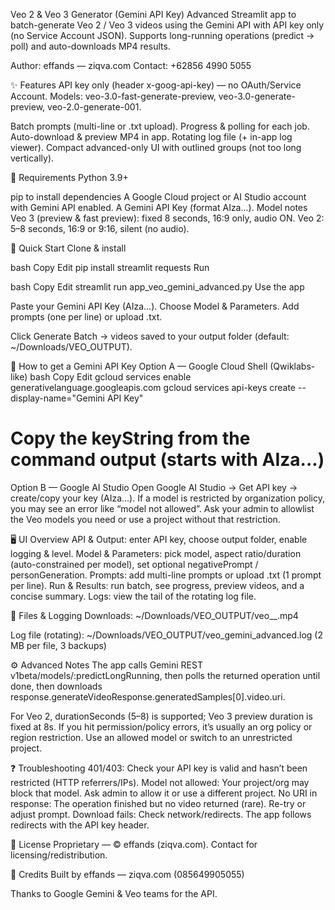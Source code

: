Veo 2 & Veo 3 Generator (Gemini API Key)
Advanced Streamlit app to batch-generate Veo 2 / Veo 3 videos using the Gemini API with API key only (no Service Account JSON).
Supports long-running operations (predict → poll) and auto-downloads MP4 results.

Author: effands — ziqva.com
Contact: +62856 4990 5055

✨ Features
API key only (header x-goog-api-key) — no OAuth/Service Account.
Models: veo-3.0-fast-generate-preview, veo-3.0-generate-preview, veo-2.0-generate-001.

Batch prompts (multi-line or .txt upload).
Progress & polling for each job.
Auto-download & preview MP4 in app.
Rotating log file (+ in-app log viewer).
Compact advanced-only UI with outlined groups (not too long vertically).

🧰 Requirements
Python 3.9+

pip to install dependencies
A Google Cloud project or AI Studio account with Gemini API enabled.
A Gemini API Key (format AIza...).
Model notes
Veo 3 (preview & fast preview): fixed 8 seconds, 16:9 only, audio ON.
Veo 2: 5–8 seconds, 16:9 or 9:16, silent (no audio).

🚀 Quick Start
Clone & install

bash
Copy
Edit
pip install streamlit requests
Run

bash
Copy
Edit
streamlit run app_veo_gemini_advanced.py
Use the app

Paste your Gemini API Key (AIza...).
Choose Model & Parameters.
Add prompts (one per line) or upload .txt.

Click Generate Batch → videos saved to your output folder (default: ~/Downloads/VEO_OUTPUT).

🔑 How to get a Gemini API Key
Option A — Google Cloud Shell (Qwiklabs-like)
bash
Copy
Edit
gcloud services enable generativelanguage.googleapis.com
gcloud services api-keys create --display-name="Gemini API Key"
# Copy the keyString from the command output (starts with AIza...)
Option B — Google AI Studio
Open Google AI Studio → Get API key → create/copy your key (AIza...).
If a model is restricted by organization policy, you may see an error like “model not allowed”. Ask your admin to allowlist the Veo models you need or use a project without that restriction.

🖥️ UI Overview
API & Output: enter API key, choose output folder, enable logging & level.
Model & Parameters: pick model, aspect ratio/duration (auto-constrained per model), set optional negativePrompt / personGeneration.
Prompts: add multi-line prompts or upload .txt (1 prompt per line).
Run & Results: run batch, see progress, preview videos, and a concise summary.
Logs: view the tail of the rotating log file.

📁 Files & Logging
Downloads: ~/Downloads/VEO_OUTPUT/veo_<index>_<timestamp>.mp4

Log file (rotating): ~/Downloads/VEO_OUTPUT/veo_gemini_advanced.log
(2 MB per file, 3 backups)

⚙️ Advanced Notes
The app calls Gemini REST v1beta/models/<model>:predictLongRunning, then polls the returned operation until done, then downloads response.generateVideoResponse.generatedSamples[0].video.uri.

For Veo 2, durationSeconds (5–8) is supported; Veo 3 preview duration is fixed at 8s.
If you hit permission/policy errors, it’s usually an org policy or region restriction. Use an allowed model or switch to an unrestricted project.

❓ Troubleshooting
401/403: Check your API key is valid and hasn’t been restricted (HTTP referrers/IPs).
Model not allowed: Your project/org may block that model. Ask admin to allow it or use a different project.
No URI in response: The operation finished but no video returned (rare). Re-try or adjust prompt.
Download fails: Check network/redirects. The app follows redirects with the API key header.

📝 License
Proprietary — © effands (ziqva.com). Contact for licensing/redistribution.

🙌 Credits
Built by effands — ziqva.com (085649905055)

Thanks to Google Gemini & Veo teams for the API.
